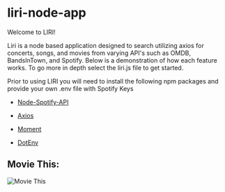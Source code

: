 # liri-node-app

Welcome to LIRI!

Liri is a node based application designed to search utilizing axios for concerts, songs, and movies from varying API's such as OMDB, BandsInTown, and Spotify. Below is a demonstration of how each feature works. To go more in depth select the liri.js file to get started.

Prior to using LIRI you will need to install the following npm packages and provide your own .env file with Spotify Keys

   * [Node-Spotify-API](https://www.npmjs.com/package/node-spotify-api)

   * [Axios](https://www.npmjs.com/package/axios)

   * [Moment](https://www.npmjs.com/package/moment)

   * [DotEnv](https://www.npmjs.com/package/dotenv)

## Movie This:

![Movie This](../Movie-This.JPG)